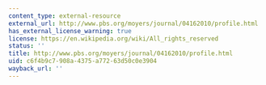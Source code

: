 ```yaml
---
content_type: external-resource
external_url: http://www.pbs.org/moyers/journal/04162010/profile.html
has_external_license_warning: true
license: https://en.wikipedia.org/wiki/All_rights_reserved
status: ''
title: http://www.pbs.org/moyers/journal/04162010/profile.html
uid: c6f4b9c7-908a-4375-a772-63d50c0e3904
wayback_url: ''
---
```


